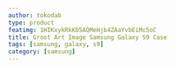 ```yaml
---
author: tokodab
type: product
featimg: 1HIKxykRkKbSAQMeHjb4ZAaYvbEiMc5oC
title: Groot Art Image Samsung Galaxy S9 Case
tags: [samsung, galaxy, s9]
category: [samsung]
---
```

